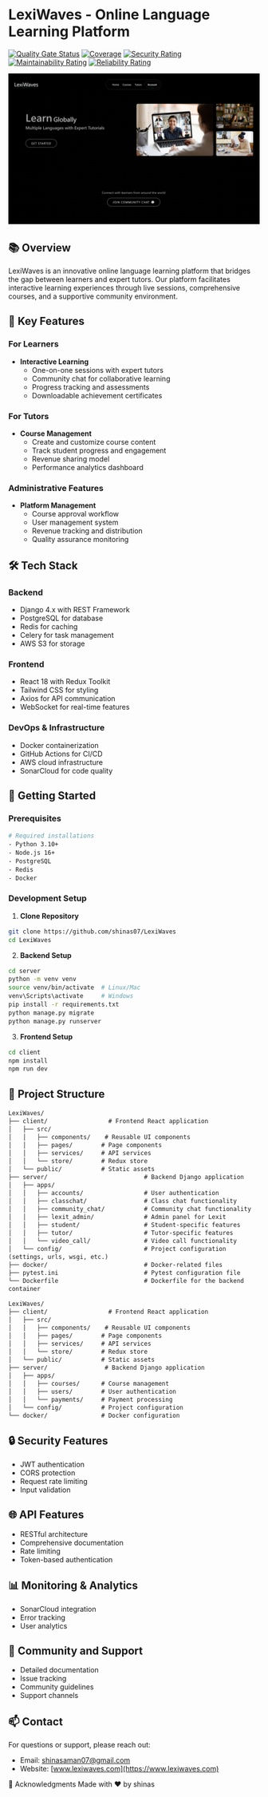 # LexiWaves - Online Language Learning Platform

[![Quality Gate Status](https://sonarcloud.io/api/project_badges/measure?project=shinas07_LexiWaves&metric=alert_status)](https://sonarcloud.io/summary/new_code?id=shinas07_LexiWaves)
[![Coverage](https://sonarcloud.io/api/project_badges/measure?project=shinas07_LexiWaves&metric=coverage)](https://sonarcloud.io/summary/new_code?id=shinas07_LexiWaves)
[![Security Rating](https://sonarcloud.io/api/project_badges/measure?project=shinas07_LexiWaves&metric=security_rating)](https://sonarcloud.io/summary/new_code?id=shinas07_LexiWaves)
[![Maintainability Rating](https://sonarcloud.io/api/project_badges/measure?project=shinas07_LexiWaves&metric=sqale_rating)](https://sonarcloud.io/summary/new_code?id=shinas07_LexiWaves)
[![Reliability Rating](https://sonarcloud.io/api/project_badges/measure?project=shinas07_LexiWaves&metric=reliability_rating)](https://sonarcloud.io/summary/new_code?id=shinas07_LexiWaves)

![LexiWaves Logo](Server/media/website-previews/preview.png)

## 📚 Overview

LexiWaves is an innovative online language learning platform that bridges the gap between learners and expert tutors. Our platform facilitates interactive learning experiences through live sessions, comprehensive courses, and a supportive community environment.

## 🌟 Key Features

### For Learners
- **Interactive Learning**
  - One-on-one sessions with expert tutors
  - Community chat for collaborative learning
  - Progress tracking and assessments
  - Downloadable achievement certificates

### For Tutors
- **Course Management**
  - Create and customize course content
  - Track student progress and engagement
  - Revenue sharing model
  - Performance analytics dashboard

### Administrative Features
- **Platform Management**
  - Course approval workflow
  - User management system
  - Revenue tracking and distribution
  - Quality assurance monitoring

## 🛠 Tech Stack

### Backend
- Django 4.x with REST Framework
- PostgreSQL for database
- Redis for caching
- Celery for task management
- AWS S3 for storage

### Frontend
- React 18 with Redux Toolkit
- Tailwind CSS for styling
- Axios for API communication
- WebSocket for real-time features

### DevOps & Infrastructure
- Docker containerization
- GitHub Actions for CI/CD
- AWS cloud infrastructure
- SonarCloud for code quality

## 🚀 Getting Started

### Prerequisites
```bash
# Required installations
- Python 3.10+
- Node.js 16+
- PostgreSQL
- Redis
- Docker 
```

### Development Setup

1. **Clone Repository**
```bash
git clone https://github.com/shinas07/LexiWaves 
cd LexiWaves
```

2. **Backend Setup**
```bash
cd server
python -m venv venv
source venv/bin/activate  # Linux/Mac
venv\Scripts\activate     # Windows
pip install -r requirements.txt
python manage.py migrate
python manage.py runserver
```

3. **Frontend Setup**
```bash
cd client
npm install
npm run dev
```

## 📁 Project Structure

```
LexiWaves/
├── client/                 # Frontend React application
│   ├── src/
│   │   ├── components/    # Reusable UI components
│   │   ├── pages/        # Page components
│   │   ├── services/     # API services
│   │   └── store/        # Redux store
│   └── public/           # Static assets
├── server/                           # Backend Django application
│   ├── apps/
│   │   ├── accounts/                 # User authentication
│   │   ├── classchat/                # Class chat functionality
│   │   ├── community_chat/           # Community chat functionality
│   │   ├── lexit_admin/              # Admin panel for Lexit
│   │   ├── student/                  # Student-specific features
│   │   ├── tutor/                    # Tutor-specific features
│   │   └── video_call/               # Video call functionality
│   └── config/                       # Project configuration (settings, urls, wsgi, etc.)
├── docker/                           # Docker-related files
├── pytest.ini                        # Pytest configuration file
└── Dockerfile                        # Dockerfile for the backend container
```

```
LexiWaves/
├── client/                 # Frontend React application
│   ├── src/
│   │   ├── components/    # Reusable UI components
│   │   ├── pages/        # Page components
│   │   ├── services/     # API services
│   │   └── store/        # Redux store
│   └── public/           # Static assets
├── server/                # Backend Django application
│   ├── apps/
│   │   ├── courses/      # Course management
│   │   ├── users/        # User authentication
│   │   └── payments/     # Payment processing
│   └── config/           # Project configuration
└── docker/               # Docker configuration
```

## 🔒 Security Features

- JWT authentication
- CORS protection
- Request rate limiting
- Input validation

## 🌐 API Features

- RESTful architecture
- Comprehensive documentation
- Rate limiting
- Token-based authentication

## 📊 Monitoring & Analytics

- SonarCloud integration
- Error tracking
- User analytics

## 🤝 Community and Support

- Detailed documentation
- Issue tracking
- Community guidelines
- Support channels

## 📫 Contact

For questions or support, please reach out:
- Email: shinasaman07@gmail.com
- Website: [www.lexiwaves.com](https://www.lexiwaves.com)

🙌 Acknowledgments
Made with ❤️ by shinas